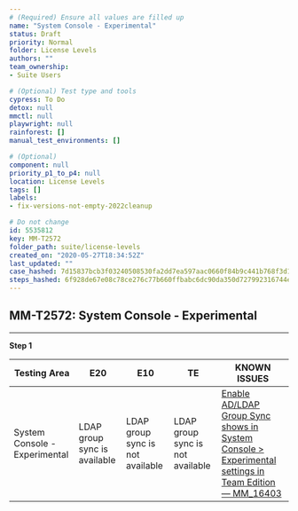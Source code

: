 ```yaml
---
# (Required) Ensure all values are filled up
name: "System Console - Experimental"
status: Draft
priority: Normal
folder: License Levels
authors: ""
team_ownership: 
- Suite Users

# (Optional) Test type and tools
cypress: To Do
detox: null
mmctl: null
playwright: null
rainforest: []
manual_test_environments: []

# (Optional)
component: null
priority_p1_to_p4: null
location: License Levels
tags: []
labels: 
- fix-versions-not-empty-2022cleanup

# Do not change
id: 5535812
key: MM-T2572
folder_path: suite/license-levels
created_on: "2020-05-27T18:34:52Z"
last_updated: ""
case_hashed: 7d15837bcb3f03240508530fa2dd7ea597aac0660f84b9c441b768f3d1f2df82254279fae2e85ade27367e08c935b5ef
steps_hashed: 6f928de67e08c78ce276c77b660ffbabc6dc90da350d727992316744e5a4aeab64f5e0946327c4c4002dc9f569ef5e78
---
```


## MM-T2572: System Console - Experimental

---

**Step 1**

| Testing Area                  | E20                          | E10                              | TE                               | KNOWN ISSUES                                                                                                                                              |
| ----------------------------- | ---------------------------- | -------------------------------- | -------------------------------- | --------------------------------------------------------------------------------------------------------------------------------------------------------- |
| System Console - Experimental | LDAP group sync is available | LDAP group sync is not available | LDAP group sync is not available | [Enable AD/LDAP Group Sync shows in System Console > Experimental settings in Team Edition — MM\_16403](https://mattermost.atlassian.net/browse/MM-16403) |
